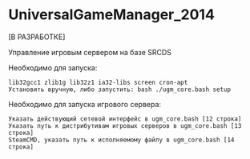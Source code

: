 UniversalGameManager_2014
=========================
[В РАЗРАБОТКЕ]

Управление игровым сервером на базе SRCDS

Необходимо для запуска:

    lib32gcc1 zlib1g lib32z1 ia32-libs screen cron-apt
    Установить вручную, либо запустить: bash ./ugm_core.bash setup


Необходимо для запуска игрового сервера:

    Указать действующий сетевой интерфейс в ugm_core.bash [12 строка]
    Указать путь к дистрибутивам игровых серверов в ugm_core.bash [13 строка]
    SteamCMD, указать путь к исполняемому файлу в ugm_core.bash [14 строка]

